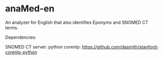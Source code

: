# anaMed-en
An analyzer for English that also identifies Eponyms and SNOMED CT terms.

Dependencies:

SNOMED CT server: 
python corenlp: https://github.com/dasmith/stanford-corenlp-python
